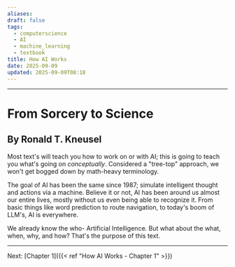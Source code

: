 ```yaml
---
aliases:
draft: false
tags:
  - computerscience
  - AI
  - machine_learning
  - textbook
title: How AI Works
date: 2025-09-09
updated: 2025-09-09T08:18
---
```


---

# From Sorcery to Science

## By Ronald T. Kneusel

Most text's will teach you how to work on or with AI; this is going to teach you what's going on _conceptually_. Considered a "tree-top" approach, we won't get bogged down by math-heavy terminology.

The goal of AI has been the same since 1987; simulate intelligent thought and actions via a machine. Believe it or not, AI has been around us almost our entire lives, mostly without us even being able to recognize it. From basic things like word prediction to route navigation, to today's boom of LLM's, AI is everywhere.

We already know the who- Artificial Intelligence. But what about the what, when, why, and how? That's the purpose of this text.

---

Next:
[Chapter 1]({{< ref "How AI Works - Chapter 1" >}})

